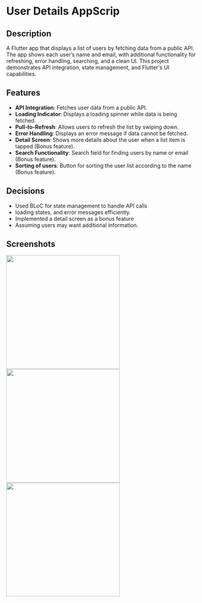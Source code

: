# User Details AppScrip

## Description
A Flutter app that displays a list of users by fetching data from a public API. The app shows each user’s name and email, with additional functionality for refreshing, error handling, searching, and a clean UI. This project demonstrates API integration, state management, and Flutter's UI capabilities.

## Features
- **API Integration**: Fetches user data from a public API.
- **Loading Indicator**: Displays a loading spinner while data is being fetched.
- **Pull-to-Refresh**: Allows users to refresh the list by swiping down.
- **Error Handling**: Displays an error message if data cannot be fetched.
- **Detail Screen**: Shows more details about the user when a list item is tapped (Bonus feature).
- **Search Functionality**: Search field for finding users by name or email (Bonus feature).
- **Sorting of users**: Button for sorting the user list according to the name (Bonus feature).

## Decisions
- Used BLoC for state management to handle API calls
- loading states, and error messages efficiently.
- Implemented a detail screen as a bonus feature
- Assuming users may want additional information.

## Screenshots
<img src="https://github.com/user-attachments/assets/cd3be499-693a-4742-bfff-92d5ad083d9d" width="300" />

<img src="https://github.com/user-attachments/assets/39c04ca0-fce9-4135-a547-3eda4def5a0b" width="300" />

<img src="https://github.com/user-attachments/assets/4aa19ae8-41cc-454d-9ff5-1917b95fadbd" width="300" />


